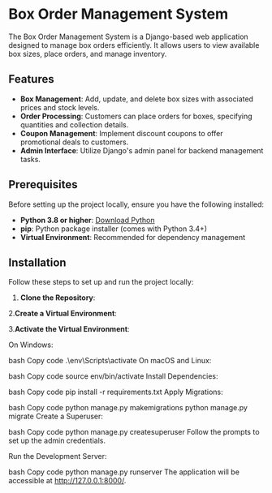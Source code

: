 
# Box Order Management System

The Box Order Management System is a Django-based web application designed to manage box orders efficiently. It allows users to view available box sizes, place orders, and manage inventory.

## Features

- **Box Management**: Add, update, and delete box sizes with associated prices and stock levels.
- **Order Processing**: Customers can place orders for boxes, specifying quantities and collection details.
- **Coupon Management**: Implement discount coupons to offer promotional deals to customers.
- **Admin Interface**: Utilize Django's admin panel for backend management tasks.

## Prerequisites

Before setting up the project locally, ensure you have the following installed:

- **Python 3.8 or higher**: [Download Python](https://www.python.org/downloads/)
- **pip**: Python package installer (comes with Python 3.4+)
- **Virtual Environment**: Recommended for dependency management

## Installation

Follow these steps to set up and run the project locally:

1. **Clone the Repository**:

2.**Create a Virtual Environment**:

3.**Activate the Virtual Environment**:

On Windows:

bash
Copy code
.\env\Scripts\activate
On macOS and Linux:

bash
Copy code
source env/bin/activate
Install Dependencies:

bash
Copy code
pip install -r requirements.txt
Apply Migrations:

bash
Copy code
python manage.py makemigrations
python manage.py migrate
Create a Superuser:

bash
Copy code
python manage.py createsuperuser
Follow the prompts to set up the admin credentials.

Run the Development Server:

bash
Copy code
python manage.py runserver
The application will be accessible at http://127.0.0.1:8000/.
